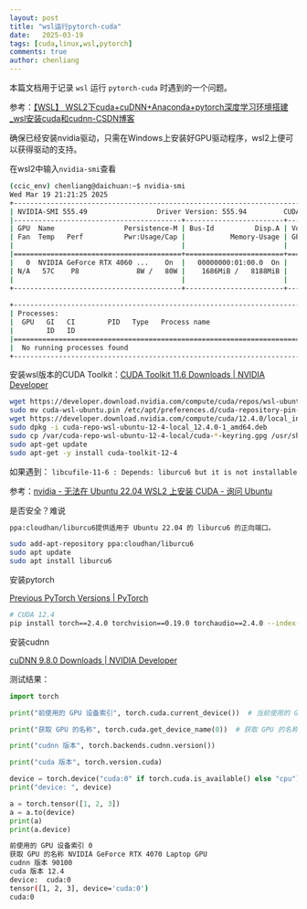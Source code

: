 ```yaml
---
layout: post
title: "wsl运行pytorch-cuda"
date:   2025-03-19
tags: [cuda,linux,wsl,pytorch]
comments: true
author: chenliang
---
```


本篇文档用于记录 `wsl` 运行 `pytorch-cuda` 时遇到的一个问题。

参考：[【WSL】 WSL2下cuda+cuDNN+Anaconda+pytorch深度学习环境搭建_wsl安装cuda和cudnn-CSDN博客](https://blog.csdn.net/luxun59/article/details/129642581)

<!-- more -->

确保已经安装nvidia驱动，只需在Windows上安装好GPU驱动程序，wsl2上便可以获得驱动的支持。

在wsl2中输入`nvidia-smi`查看

```bash
(ccic_env) chenliang@daichuan:~$ nvidia-smi
Wed Mar 19 21:21:25 2025       
+-----------------------------------------------------------------------------------------+
| NVIDIA-SMI 555.49                 Driver Version: 555.94         CUDA Version: 12.5     |
|-----------------------------------------+------------------------+----------------------+
| GPU  Name                 Persistence-M | Bus-Id          Disp.A | Volatile Uncorr. ECC |
| Fan  Temp   Perf          Pwr:Usage/Cap |           Memory-Usage | GPU-Util  Compute M. |
|                                         |                        |               MIG M. |
|=========================================+========================+======================|
|   0  NVIDIA GeForce RTX 4060 ...    On  |   00000000:01:00.0  On |                  N/A |
| N/A   57C    P8              8W /   80W |    1686MiB /   8188MiB |     34%      Default |
|                                         |                        |                  N/A |
+-----------------------------------------+------------------------+----------------------+
                                                                                         
+-----------------------------------------------------------------------------------------+
| Processes:                                                                              |
|  GPU   GI   CI        PID   Type   Process name                              GPU Memory |
|        ID   ID                                                               Usage      |
|=========================================================================================|
|  No running processes found                                                             |
+-----------------------------------------------------------------------------------------+
```

安装wsl版本的CUDA Toolkit：[CUDA Toolkit 11.6 Downloads | NVIDIA Developer](https://developer.nvidia.com/cuda-11-6-0-download-archive?target_os=Linux&target_arch=x86_64&Distribution=WSL-Ubuntu&target_version=2.0&target_type=deb_local)

```bash
wget https://developer.download.nvidia.com/compute/cuda/repos/wsl-ubuntu/x86_64/cuda-wsl-ubuntu.pin
sudo mv cuda-wsl-ubuntu.pin /etc/apt/preferences.d/cuda-repository-pin-600
wget https://developer.download.nvidia.com/compute/cuda/12.4.0/local_installers/cuda-repo-wsl-ubuntu-12-4-local_12.4.0-1_amd64.deb
sudo dpkg -i cuda-repo-wsl-ubuntu-12-4-local_12.4.0-1_amd64.deb
sudo cp /var/cuda-repo-wsl-ubuntu-12-4-local/cuda-*-keyring.gpg /usr/share/keyrings/
sudo apt-get update
sudo apt-get -y install cuda-toolkit-12-4
```

如果遇到： `libcufile-11-6 : Depends: liburcu6 but it is not installable`

参考：[nvidia - 无法在 Ubuntu 22.04 WSL2 上安装 CUDA - 询问 Ubuntu](https://askubuntu.com/questions/1407962/unable-to-install-cuda-on-ubuntu-22-04-wsl2)

是否安全？难说

```bash
ppa:cloudhan/liburcu6提供适用于 Ubuntu 22.04 的 liburcu6 的正向端口。

sudo add-apt-repository ppa:cloudhan/liburcu6
sudo apt update
sudo apt install liburcu6
```

安装pytorch

[Previous PyTorch Versions | PyTorch](https://pytorch.org/get-started/previous-versions/)

```bash
# CUDA 12.4
pip install torch==2.4.0 torchvision==0.19.0 torchaudio==2.4.0 --index-url https://download.pytorch.org/whl/cu124
```

安装cudnn

[cuDNN 9.8.0 Downloads | NVIDIA Developer](https://developer.nvidia.com/cudnn-downloads?target_os=Linux&target_arch=x86_64&Distribution=Ubuntu&target_version=22.04&target_type=deb_network)

测试结果：

```python
import torch

print("前使用的 GPU 设备索引", torch.cuda.current_device())  # 当前使用的 GPU 设备索引

print("获取 GPU 的名称", torch.cuda.get_device_name(0))  # 获取 GPU 的名称

print("cudnn 版本", torch.backends.cudnn.version())

print("cuda 版本", torch.version.cuda)

device = torch.device("cuda:0" if torch.cuda.is_available() else "cpu")
print("device: ", device)

a = torch.tensor([1, 2, 3])
a = a.to(device)
print(a)
print(a.device)
```

```bash
前使用的 GPU 设备索引 0
获取 GPU 的名称 NVIDIA GeForce RTX 4070 Laptop GPU
cudnn 版本 90100
cuda 版本 12.4
device:  cuda:0
tensor([1, 2, 3], device='cuda:0')
cuda:0
```

